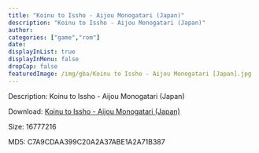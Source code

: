 ```yaml
---
title: "Koinu to Issho - Aijou Monogatari (Japan)"
description: "Koinu to Issho - Aijou Monogatari (Japan)"
author: 
categories: ["game","rom"]
date: 
displayInList: true
displayInMenu: false
dropCap: false
featuredImage: /img/gba/Koinu to Issho - Aijou Monogatari [Japan].jpg
---
```


Description: Koinu to Issho - Aijou Monogatari (Japan)

Download: <a style="text-decoration:underline;" href="https://mega.nz/#!mORwkYCS!OzWFqCfZX7ajkIkSuv95kFgQ70_18UrPgjBPuweH3OU" target = "_blank" rel = "nofollow" > Koinu to Issho - Aijou Monogatari (Japan)</a>

Size: 16777216

MD5: C7A9CDAA399C20A2A37ABE1A2A71B387


